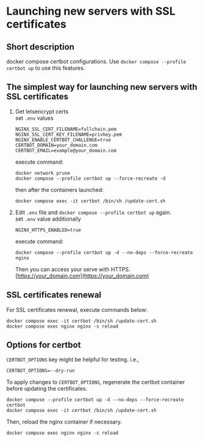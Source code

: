 # Launching new servers with SSL certificates

## Short description

docker compose certbot configurations.
Use `docker compose --profile certbot up` to use this features.

## The simplest way for launching new servers with SSL certificates

1. Get letsencrypt certs  
   set `.env` values

   ```properties
   NGINX_SSL_CERT_FILENAME=fullchain.pem
   NGINX_SSL_CERT_KEY_FILENAME=privkey.pem
   NGINX_ENABLE_CERTBOT_CHALLENGE=true
   CERTBOT_DOMAIN=your_domain.com
   CERTBOT_EMAIL=example@your_domain.com
   ```

   execute command:

   ```shell
   docker network prune
   docker compose --profile certbot up --force-recreate -d
   ```

   then after the containers launched:

   ```shell
   docker compose exec -it certbot /bin/sh /update-cert.sh
   ```

2. Edit `.env` file and `docker compose --profile certbot up` again.  
   set `.env` value additionally

   ```properties
   NGINX_HTTPS_ENABLED=true
   ```

   execute command:

   ```shell
   docker compose --profile certbot up -d --no-deps --force-recreate nginx
   ```

   Then you can access your serve with HTTPS.  
   [https://your_domain.com](https://your_domain.com)

## SSL certificates renewal

For SSL certificates renewal, execute commands below:

```shell
docker compose exec -it certbot /bin/sh /update-cert.sh
docker compose exec nginx nginx -s reload
```

## Options for certbot

`CERTBOT_OPTIONS` key might be helpful for testing. i.e.,

```properties
CERTBOT_OPTIONS=--dry-run
```

To apply changes to `CERTBOT_OPTIONS`, regenerate the certbot container before updating the certificates.

```shell
docker compose --profile certbot up -d --no-deps --force-recreate certbot
docker compose exec -it certbot /bin/sh /update-cert.sh
```

Then, reload the nginx container if necessary.

```shell
docker compose exec nginx nginx -s reload
```
